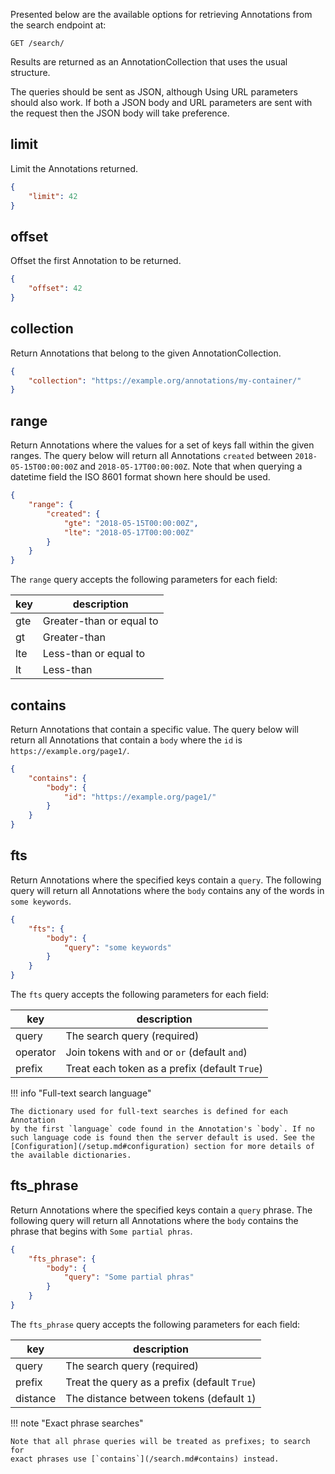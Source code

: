 Presented below are the available options for retrieving Annotations from the
search endpoint at:

```http
GET /search/
```

Results are returned as an AnnotationCollection that uses the usual
structure.

The queries should be sent as JSON, although Using URL parameters should also
work. If both a JSON body and URL parameters are sent with the request then
the JSON body will take preference.

## limit

Limit the Annotations returned.

```json
{
    "limit": 42
}
```

## offset

Offset the first Annotation to be returned.

```json
{
    "offset": 42
}
```

## collection

Return Annotations that belong to the given AnnotationCollection.

```json
{
    "collection": "https://example.org/annotations/my-container/"
}
```

## range

Return Annotations where the values for a set of keys fall within the
given ranges. The query below will return all Annotations `created` between
`2018-05-15T00:00:00Z` and `2018-05-17T00:00:00Z`. Note that when querying
a datetime field the ISO 8601 format shown here should be used.

```json
{
    "range": {
        "created": {
            "gte": "2018-05-15T00:00:00Z",
            "lte": "2018-05-17T00:00:00Z"
        }
    }
}
```

The `range` query accepts the following parameters for each field:

| key | description              |
|-----|--------------------------|
| gte | Greater-than or equal to |
| gt  | Greater-than             |
| lte | Less-than or equal to    |
| lt  | Less-than                |

## contains

Return Annotations that contain a specific value. The query below will
return all Annotations that contain a `body` where the `id` is
`https://example.org/page1/`.

```json
{
    "contains": {
        "body": {
            "id": "https://example.org/page1/"
        }
    }
}
```

## fts

Return Annotations where the specified keys contain a `query`. The following
query will return all Annotations where the `body` contains any of the words
in `some keywords`.

```json
{
    "fts": {
        "body": {
            "query": "some keywords"
        }
    }
}
```

The `fts` query accepts the following parameters for each field:

| key      | description                                    |
|----------|------------------------------------------------|
| query    | The search query (required)                    |
| operator | Join tokens with `and` or `or` (default `and`) |
| prefix   | Treat each token as a prefix (default `True`)  |

!!! info "Full-text search language"

    The dictionary used for full-text searches is defined for each Annotation
    by the first `language` code found in the Annotation's `body`. If no
    such language code is found then the server default is used. See the
    [Configuration](/setup.md#configuration) section for more details of
    the available dictionaries.


## fts_phrase

Return Annotations where the specified keys contain a `query` phrase. The
following query will return all Annotations where the `body` contains the
phrase that begins with `Some partial phras`.

```json
{
    "fts_phrase": {
        "body": {
            "query": "Some partial phras"
        }
    }
}
```

The `fts_phrase` query accepts the following parameters for each field:

| key      | description                                  |
|----------|----------------------------------------------|
| query    | The search query (required)                  |
| prefix   | Treat the query as a prefix (default `True`) |
| distance | The distance between tokens (default `1`)    |

!!! note "Exact phrase searches"

    Note that all phrase queries will be treated as prefixes; to search for
    exact phrases use [`contains`](/search.md#contains) instead.
